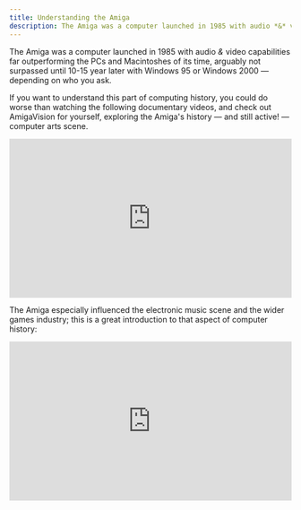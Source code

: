 ```yaml
---
title: Understanding the Amiga
description: The Amiga was a computer launched in 1985 with audio *&* video capabilities far outperforming the PCs and Macintoshes of its time, arguably not surpassed until 10-15 year later with Windows 95 or Windows 2000 — depending on who you ask.
---
```


The Amiga was a computer launched in 1985 with audio *&* video capabilities far outperforming the PCs and Macintoshes of its time, arguably not surpassed until 10-15 year later with Windows 95 or Windows 2000 — depending on who you ask.

If you want to understand this part of computing history, you could do worse than watching the following documentary videos, and check out AmigaVision for yourself, exploring the Amiga's history — and still active! — computer arts scene.

<iframe
  style="aspect-ratio: 16/9; width: 100%;"
  src="https://www.youtube.com/watch?v=zB_UZsJUbwQ"
  title="YouTube video player"
  frameborder="0"
  allow="accelerometer; autoplay; clipboard-write; encrypted-media; gyroscope; picture-in-picture; web-share" allowfullscreen
  >
</iframe>

The Amiga especially influenced the electronic music scene and the wider games industry; this is a great introduction to that aspect of computer history:

<iframe
  style="aspect-ratio: 16/9; width: 100%;"
  src="https://www.youtube.com/watch?v=roBkg-iPrbw"
  title="YouTube video player"
  frameborder="0"
  allow="accelerometer; autoplay; clipboard-write; encrypted-media; gyroscope; picture-in-picture; web-share" allowfullscreen
  >
</iframe>
